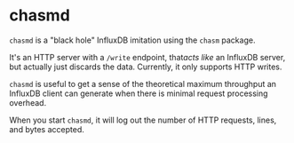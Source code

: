 # chasmd

`chasmd` is a "black hole" InfluxDB imitation using the `chasm` package.

It's an HTTP server with a `/write` endpoint, that ​_acts like_​ an InfluxDB server, but actually just discards the data.
Currently, it only supports HTTP writes.

`chasmd` is useful to get a sense of the theoretical maximum throughput 
an InfluxDB client can generate when there is minimal request processing overhead.

When you start `chasmd`, it will log out the number of HTTP requests, lines, and bytes accepted.
